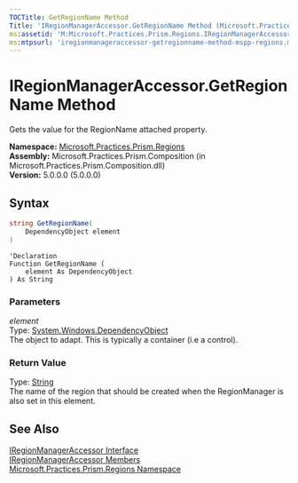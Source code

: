 ```yaml
---
TOCTitle: GetRegionName Method
Title: 'IRegionManagerAccessor.GetRegionName Method (Microsoft.Practices.Prism.Regions)'
ms:assetid: 'M:Microsoft.Practices.Prism.Regions.IRegionManagerAccessor.GetRegionName(System.Windows.DependencyObject)'
ms:mtpsurl: 'iregionmanageraccessor-getregionname-method-mspp-regions.md'
---
```


# IRegionManagerAccessor.GetRegionName Method

Gets the value for the RegionName attached property.

**Namespace:** [Microsoft.Practices.Prism.Regions](/patterns-practices/reference/mspp-regions-namespace)  
**Assembly:** Microsoft.Practices.Prism.Composition (in Microsoft.Practices.Prism.Composition.dll)  
**Version:** 5.0.0.0 (5.0.0.0)

## Syntax

```C#
string GetRegionName(
	DependencyObject element
)
```

```VB
'Declaration
Function GetRegionName ( 
	element As DependencyObject
) As String
```

### Parameters

*element*  
Type: [System.Windows.DependencyObject](http://msdn.microsoft.com/en-us/library/ms589309)  
The object to adapt. This is typically a container (i.e a control).

### Return Value  
Type: [String](http://msdn.microsoft.com/en-us/library/s1wwdcbf)  
The name of the region that should be created when the RegionManager is also set in this element.

## See Also

[IRegionManagerAccessor Interface](/patterns-practices/reference/iregionmanageraccessor-interface-mspp-regions)  
[IRegionManagerAccessor Members](/patterns-practices/reference/iregionmanageraccessor-members-mspp-regions)  
[Microsoft.Practices.Prism.Regions Namespace](/patterns-practices/reference/mspp-regions-namespace)  